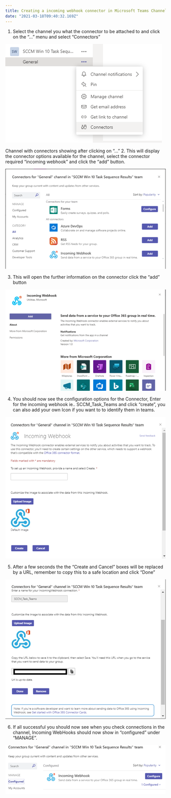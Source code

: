 ```yaml
---
title: Creating a incoming webhook connector in Microsoft Teams Channel
date: "2021-03-18T09:40:32.169Z"
---
```


1. Select the channel you what the connector to be attached to and click on the “…” menu and select “Connectors”

![Connectors](./image-2.png)

Channel with connectors showing after clicking on “…”
2. This will display the connector options available for the channel, select the connector required “incoming webhook” and click the “add” button.

![Incoming Connector](./image-3.png)

3. This will open the further information on the connector click the “add” button

![Further Information](./image-4.png)

4. You should now see the configuration options for the Connector, Enter for the incoming webhook ie.. SCCM_Task_Teams and click “create”, you can also add your own Icon if you want to to identify them in teams.

![Create Connector](./image-5.png)

5. After a few seconds the the “Create and Cancel” boxes will be replaced by a URL, remember to copy this to a safe location and click “Done”

![Showing the URL](./image-6.png)

6. If all successful you should now see when you check connections in the channel, Incoming WebHooks should now show in “configured” under “MANAGE”.

![Sucess](./image-8.png)